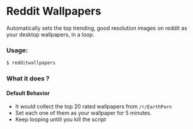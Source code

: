 # Reddit Wallpapers

Automatically sets the top trending, good resolution images on reddit as your desktop wallpapers, in a loop.

### Usage:
```bash
$ redditwallpapers
```

### What it does ?
#### Default Behavior

* It would collect the top 20 rated wallpapers from `/r/EarthPorn` 
* Set each one of them as your wallpaper for 5 minutes.
* Keep looping untill you kill the script







